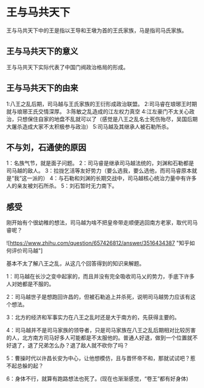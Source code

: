 # 王与马共天下

王与马共天下中的王是指以王导和王墩为首的王氏家族，马是指司马氏家族。

## 王与马共天下的意义

王与马共天下实际代表了中国门阀政治格局的形成。

## 王与马共天下的由来

1:八王之乱后期，司马越与王氏家族的王衍形成政治联盟。
2:司马睿在琅琊王时期就与琅琊王氏交情深厚。
3:陈敏之乱造成的江左权力真空
4:江左豪门不太关心政治，只想保住自家的地盘不乱就可以了（感觉是八王之乱名士死伤殆尽，吴国后期大屠杀造成大家不太积极参与政治）
5:司马越及其继承人被石勒所杀。

## 不与刘，石通使的原因

1：名族气节，就是面子问题。
2：司马睿是继承司马越法统的，刘渊和石勒都是司马越的敌人。
3：拉拢乞活等友好势力（要么选我，要么选他，而司马睿原本就是“我”这一派的）
4：与石勒和刘渊的长期交战中，司马越核心统治力量中有许多人的亲友被刘石所杀。
5：刘石暂时无力南下。

## 感受

刚开始有个很幼稚的想法，司马越为啥不把皇帝带走顺便逃回南方老家，取代司马睿呢？

![https://www.zhihu.com/question/657426812/answer/3516434387   "知乎如何评价司马越"]

基本不太了解八王之乱，从这几个回答得到的知识来解题。

1：司马越在长沙之变中起家的，而且并没有完全吸收司马乂的势力，手底下许多人对她都是不服的。

2：司马越世子是想跑回许昌的，但被石勒追上并杀死，说明司马越势力应该有这个想法。

3：北方的经济和军事实力在八王之乱时还是大于南方的，先获得主要的。

4：司马越并不是司马家族的领导者，只是司马家族在八王之乱后期相对比较厉害的人，北方南方司马好多人可能都是不太服他的。普通人好退，做到一个位置就不好退了，退了兄弟怎么办？退了敌人就不砍你了吗？

5：曹操时代以许昌长安为中心，让他想模仿，且与晋怀帝不和，那就试试吧？惹不起总躲的起？

6：身体不行，就算有跑路想法也死了。(现在也渐渐感觉，“卷王”都有好身体)
